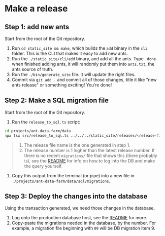 # Make a release

## Step 1: add new ants

Start from the root of the Git repository.

1. Run `cd static_site && make`, which builds the `add` binary in the `cli`
   folder. This is the CLI that makes it easy to add new ants.
2. Run the `./static_site/cli/add` binary, and add all the ants. Type `.done`
   when finished adding ants, it will randomly put them into `ants.txt`, the
   ants source of truth.
3. Run the `./bin/generate_site` file. It will update the right files.
4. Commit via `git add .` and commit all of those changes, title it like "new
   ants release" or something exciting! You're done!

## Step 2: Make a SQL migration file

Start from the root of the Git repository.

1. Run the `release_to_sql.ts` script:

```bash
cd projects/ant-data-farm/data
npx tsx src/release_to_sql.ts ../../../static_site/releases/<release-file-name> <release-number>
```

> 1. The release file name is the one generated in step 1.
> 2. The release number is 1 higher than the latest release number. If there is
>    no recent `migrations/` file that shows this (there probably is), see the
>    [README](./README.md) for info on how to log into the DB and make the query
>    yourself.

1. Copy this output from the terminal (or pipe) into a new file in
   `./projects/ant-data-farm/data/sql/migrations`.

## Step 3: Deploy the changes into the database

Using the transaction generated, we need those changes in the database.

1. Log onto the production database host, see the [README](./README.md) for
   more.
2. Copy-paste the migrations needed in the database, by the number. For example,
   a migration file beginning with `09` will be DB migration item 9.
